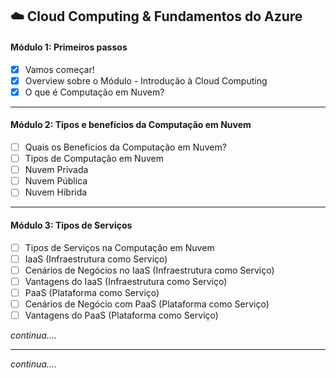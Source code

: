 ## ☁️ Cloud Computing & Fundamentos do Azure

#### Módulo 1: Primeiros passos

- [x] Vamos começar!
- [x] Overview sobre o Módulo - Introdução à Cloud Computing
- [x] O que é Computação em Nuvem?

---

#### Módulo 2: Tipos e benefícios da Computação em Nuvem

- [ ] Quais os Benefícios da Computação em Nuvem?
- [ ] Tipos de Computação em Nuvem
- [ ] Nuvem Privada
- [ ] Nuvem Pública
- [ ] Nuvem Híbrida

---

#### Módulo 3: Tipos de Serviços

- [ ] Tipos de Serviços na Computação em Nuvem
- [ ] IaaS (Infraestrutura como Serviço)
- [ ] Cenários de Negócios no IaaS (Infraestrutura como Serviço)
- [ ] Vantagens do IaaS (Infraestrutura como Serviço)              
- [ ] PaaS (Plataforma como Serviço)
- [ ] Cenários de Negócio com PaaS (Plataforma como Serviço)
- [ ] Vantagens do PaaS (Plataforma como Serviço)  

_continua...._

---

_continua...._
